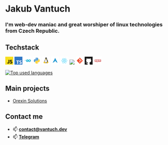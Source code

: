 # Jakub Vantuch
### I'm web-dev maniac and great worshiper of linux technologies from Czech Republic. 

## Techstack
<a title="JavaScript"><img height="25" src="https://raw.githubusercontent.com/edent/SuperTinyIcons/master/images/svg/javascript.svg"></a>
<a title="TypeScript"><img height="25" src="https://raw.githubusercontent.com/edent/SuperTinyIcons/master/images/svg/typescript.svg"></a>
<a title="TypeScript"><img height="25" src="https://raw.githubusercontent.com/edent/SuperTinyIcons/master/images/svg/go.svg"></a>
<a title="Python"><img height="25" src="https://raw.githubusercontent.com/edent/SuperTinyIcons/master/images/svg/python.svg"></a>
<a title="GNU/Linux"><img height="25" src="https://raw.githubusercontent.com/edent/SuperTinyIcons/master/images/svg/linux.svg"></a>
<a title="Arch Linux"><img height="25" src="https://raw.githubusercontent.com/edent/SuperTinyIcons/master/images/svg/arch_linux.svg"></a>
<a title="React.js"><img height="25" src="https://raw.githubusercontent.com/edent/SuperTinyIcons/master/images/svg/react.svg"></a>
<a title="Bash"><img height="25" src="https://raw.githubusercontent.com/jmnote/z-icons/master/svg/bash.svg"></a>
<a title="Git"><img height="25" src="https://raw.githubusercontent.com/edent/SuperTinyIcons/master/images/svg/git.svg"></a>
<a title="GitHub"><img height="25" src="https://raw.githubusercontent.com/edent/SuperTinyIcons/master/images/svg/github.svg"></a>
<a title="npm"><img height="25" src="https://raw.githubusercontent.com/edent/SuperTinyIcons/master/images/svg/npm.svg"></a>

[![Top used languages](https://github-readme-stats.vercel.app/api/top-langs/?username=turnixxd&layout=compact&theme=prussian)](https://github.com/anuraghazra/github-readme-stats)
<br>

## Main projects
- [Orexin Solutions](https://github.com/Orexin)

## Contact me
- :mailbox: **[contact@vantuch.dev](mailto:contact@vantuch.dev)**
- :mailbox: **[Telegram](https://t.me/turnix)**
